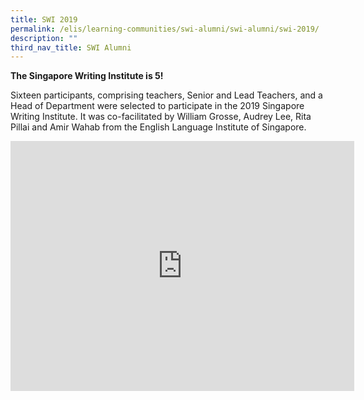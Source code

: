 ```yaml
---
title: SWI 2019
permalink: /elis/learning-communities/swi-alumni/swi-alumni/swi-2019/
description: ""
third_nav_title: SWI Alumni
---
```

**The Singapore Writing Institute is 5!**

Sixteen participants, comprising teachers, Senior and Lead Teachers, and a Head of Department were selected to participate in the 2019 Singapore Writing Institute. It was co-facilitated by William Grosse, Audrey Lee, Rita Pillai and Amir Wahab from the English Language Institute of Singapore.

<iframe allowfullscreen="true" height="400" width="550" frameborder="0" src="https://docs.google.com/presentation/d/e/2PACX-1vSs52WqA-R1ilXPAWtzvUUQOH58k_LVtkbc9I3JeMhoIIWWpmbHlb-dUnbZG_qAgDlxExoSzJSg_lSp/embed?start=true&amp;loop=true&amp;delayms=3000"></iframe>